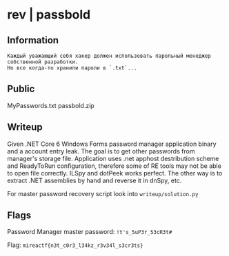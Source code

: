 # rev | passbold

## Information
    Каждый уважающий себя хакер должен использовать парольный менеджер собственной разработки.
    Но все когда-то хранили пароли в `.txt`...
## Public
MyPasswords.txt
passbold.zip

## Writeup
Given .NET Core 6 Windows Forms password manager application binary and a account entry leak. The goal is to get other passwords from manager's storage file.
Application uses .net apphost destribution scheme and ReadyToRun configuration, therefore some of RE tools may not be able to open file correctly. ILSpy and dotPeek works perfect. The other way is to extract .NET assemblies by hand and reverse it in dnSpy, etc.

For master password recovery script look into `writeup/solution.py`

## Flags
Password Manager master password: `!t's_5uP3r_53cR3t#`

Flag: `mireactf{n3t_c0r3_l34kz_r3v34l_s3cr3ts}`

